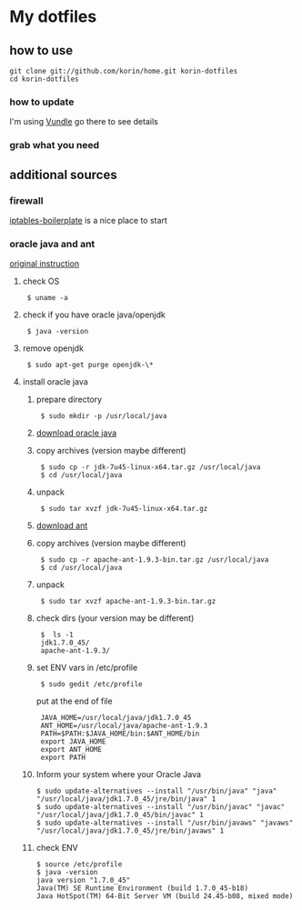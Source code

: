 My dotfiles
=============================================
how to use
---------------------------------------------

	git clone git://github.com/korin/home.git korin-dotfiles
	cd korin-dotfiles

### how to update
I'm using [Vundle](https://github.com/gmarik/vundle) go there to see details

### grab what you need

additional sources
---------------------------------------------

### firewall
[iptables-boilerplate](https://github.com/bmaeser/iptables-boilerplate) is a nice place to start

### oracle java and ant
[original instruction](http://www.wikihow.com/Install-Oracle-Java-on-Ubuntu-Linux)

1. check OS

		$ uname -a

2. check if you have oracle java/openjdk

		$ java -version

3. remove openjdk

		$ sudo apt-get purge openjdk-\*

4. install oracle java

	1. prepare directory

			$ sudo mkdir -p /usr/local/java

	2. [download oracle java](http://www.oracle.com/technetwork/java/javase/downloads/index.html)

	3. copy archives (version maybe different)

			$ sudo cp -r jdk-7u45-linux-x64.tar.gz /usr/local/java
			$ cd /usr/local/java

	4. unpack

			$ sudo tar xvzf jdk-7u45-linux-x64.tar.gz

	5. [download ant](http://ant.apache.org/bindownload.cgi)


	6. copy archives (version maybe different)

			$ sudo cp -r apache-ant-1.9.3-bin.tar.gz /usr/local/java
			$ cd /usr/local/java

	7. unpack

			$ sudo tar xvzf apache-ant-1.9.3-bin.tar.gz

	8. check dirs (your version may be different)

			$  ls -1
			jdk1.7.0_45/
			apache-ant-1.9.3/

	9. set ENV vars in /etc/profile

			$ sudo gedit /etc/profile

		put at the end of file

			JAVA_HOME=/usr/local/java/jdk1.7.0_45
			ANT_HOME=/usr/local/java/apache-ant-1.9.3
			PATH=$PATH:$JAVA_HOME/bin:$ANT_HOME/bin
			export JAVA_HOME
			export ANT_HOME
			export PATH

	10. Inform your system where your Oracle Java

			$ sudo update-alternatives --install "/usr/bin/java" "java" "/usr/local/java/jdk1.7.0_45/jre/bin/java" 1
			$ sudo update-alternatives --install "/usr/bin/javac" "javac" "/usr/local/java/jdk1.7.0_45/bin/javac" 1
			$ sudo update-alternatives --install "/usr/bin/javaws" "javaws" "/usr/local/java/jdk1.7.0_45/jre/bin/javaws" 1

	11. check ENV

			$ source /etc/profile
			$ java -version
			java version "1.7.0_45"
			Java(TM) SE Runtime Environment (build 1.7.0_45-b18)
			Java HotSpot(TM) 64-Bit Server VM (build 24.45-b08, mixed mode)






